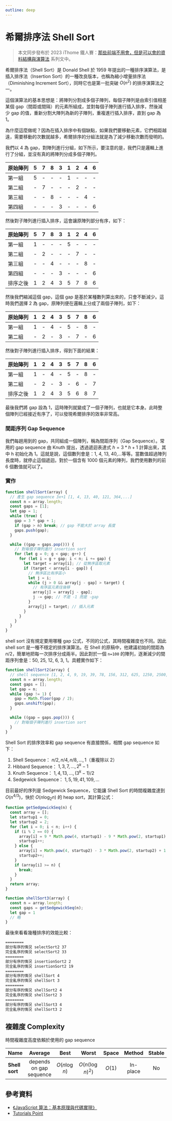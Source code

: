 ```yaml
---
outline: deep
---
```


# 希爾排序法 Shell Sort

> 本文同步發布於 2023 iThome 鐵人賽：[那些前端不用會，但是可以會的資料結構與演算法](https://ithelp.ithome.com.tw/users/20152758/ironman/6714) 系列文中。

希爾排序法（Shell Sort）是 Donald Shell 於 1959 年提出的一種排序演算法，是插入排序法（Insertion Sort）的一種改良版本，也稱為縮小增量排序法（Diminishing Increment Sort），同時它也是第一批突破 $O(n^2)$ 的排序演算法之一。

這個演算法的基本思想是：將陣列分割成多個子陣列，每個子陣列是由索引值相差某個 gap（間距或間隔）的元素所組成，並對每個子陣列進行插入排序，然後減少 gap 的值，重新分割大陣列為新的子陣列，重複進行插入排序，直到 gap 為 1。

為什麼這麼做呢？因為在插入排序中有個缺點，如果我們要移動元素，它們相距越遠，需要移動的次數就越多，希爾排序的分組法就是為了減少移動次數而發明的。

我們以 4 為 gap，對陣列進行分組，如下所示，要注意的是，我們只是邏輯上進行了分組，並沒有真的將陣列分成多個子陣列。

| 原始陣列 | 5   | 7   | 8   | 3   | 1   | 2   | 4   | 6   |
| -------- | --- | --- | --- | --- | --- | --- | --- | --- |
| 第一組   | 5   | -   | -   | -   | 1   | -   | -   | -   |
| 第二組   | -   | 7   | -   | -   | -   | 2   | -   | -   |
| 第三組   | -   | -   | 8   | -   | -   | -   | 4   | -   |
| 第四組   | -   | -   | -   | 3   | -   | -   | -   | 6   |

然後對子陣列進行插入排序，這會讓原陣列部分有序，如下：

| 原始陣列 | 5   | 7   | 8   | 3   | 1   | 2   | 4   | 6   |
| -------- | --- | --- | --- | --- | --- | --- | --- | --- |
| 第一組   | 1   | -   | -   | -   | 5   | -   | -   | -   |
| 第二組   | -   | 2   | -   | -   | -   | 7   | -   | -   |
| 第三組   | -   | -   | 4   | -   | -   | -   | 8   | -   |
| 第四組   | -   | -   | -   | 3   | -   | -   | -   | 6   |
| 排序之後 | 1   | 2   | 4   | 3   | 5   | 7   | 8   | 6   |

然後我們縮減這個 gap，這個 gap 是基於某種數列算出來的，只會不斷減少。這時我們選擇 2 為 gap，原陣列便在邏輯上分成了兩個子陣列，如下：

| 原始陣列 | 1   | 2   | 4   | 3   | 5   | 7   | 8   | 6   |
| -------- | --- | --- | --- | --- | --- | --- | --- | --- |
| 第一組   | 1   | -   | 4   | -   | 5   | -   | 8   | -   |
| 第二組   | -   | 2   | -   | 3   | -   | 7   | -   | 6   |

然後對子陣列進行插入排序，得到下面的結果：

| 原始陣列 | 1   | 2   | 4   | 3   | 5   | 7   | 8   | 6   |
| -------- | --- | --- | --- | --- | --- | --- | --- | --- |
| 第一組   | 1   | -   | 4   | -   | 5   | -   | 8   | -   |
| 第二組   | -   | 2   | -   | 3   | -   | 6   | -   | 7   |
| 排序之後 | 1   | 2   | 4   | 3   | 5   | 6   | 8   | 7   |

最後我們將 gap 設為 1，這時陣列就變成了一個子陣列，也就是它本身。此時整個陣列已經接近有序了，可以發現希爾排序的效率非常高。

### 間距序列 Gap Sequence

我們每趟用到的 gap，共同組成一個陣列，稱為間距序列（Gap Sequence）。常用的 gap sequence 由 Knuth 提出，透過遞迴表達式 $h = 3 * h + 1$ 計算出來，其中 h 初始化為 1。這就是說，這個數列會是：1, 4, 13, 40,...等等。當數值超過陣列長度時，就停止這個遞迴。對於一個含有 1000 個元素的陣列，我們使用數列的前 6 個數值就可以了。

### 實作

```js
function shellSort(array) {
  // 產生 gap sequence 3x+1 [1, 4, 13, 40, 121, 364,...]
  const n = array.length;
  const gaps = [1];
  let gap = 1;
  while (true) {
    gap = 3 * gap + 1;
    if (gap > n) break; // gap 不能大於 array 長度
    gaps.push(gap);
  }

  while ((gap = gaps.pop())) {
    // 對每個子陣列進行 insertion sort
    for (let g = 0; g < gap; g++) {
      for (let i = g + gap; i < n; i += gap) {
        let target = array[i]; // 從無序區取元素
        if (target < array[i - gap]) {
          // 無序區比有序區小
          let j = i;
          while (j > 0 && array[j - gap] > target) {
            // 有序區元素往後移
            array[j] = array[j - gap];
            j -= gap; // 不是 -1 而是 -gap
          }
          array[j] = target; // 插入元素
        }
      }
    }
  }
}
```

shell sort 沒有規定要用哪種 gap 公式，不同的公式，其時間複雜度也不同。因此 shell sort 是一種不穩定的排序演算法。在 Shell 的原稿中，他建議初始的間距為 $n/2$，簡單地把每一次排序分成兩半。因此對於一個 `n=100` 的陣列，逐漸減少的間距序列會是：50, 25, 12, 6, 3, 1。具體實作如下：

```js
function shellSort2(array) {
  // shell sequence [1, 2, 4, 9, 19, 39, 78, 156, 312, 625, 1250, 2500, 5000]
  const n = array.length;
  const gaps = [];
  let gap = n;
  while (gap != 1) {
    gap = Math.floor(gap / 2);
    gaps.unshift(gap);
  }

  while ((gap = gaps.pop())) {
    // 對每個子陣列進行 insertion sort
  }
}
```

Shell Sort 的排序效率和 gap sequence 有直接關係，相關 gap sequence 如下：

1. Shell Sequence： $n/2, n/4, n/8, ..., 1$（重複除以 2）
2. Hibbard Sequence： $1, 3, 7, ..., 2^k-1$
3. Knuth Sequence： $1, 4, 13, ..., (3^k-1)/2$
4. Sedgewick Sequence： $1, 5, 19, 41, 109, ...$

目前最好的序列是 Sedgewick Sequence，它能讓 Shell Sort 的時間複雜度達到 $O(n^{4/3})$，快於 $O(n\log_2n)$ 的 heap sort，其計算公式：

```js
function getSedgewickSeq(n) {
  const array = [];
  let startup1 = 0;
  let startup2 = 2;
  for (let i = 0; i < n; i++) {
    if (i % 2 == 0) {
      array[i] = 9 * Math.pow(4, startup1) - 9 * Math.pow(2, startup1) + 1;
      startup1++;
    } else {
      array[i] = Math.pow(4, startup2) - 3 * Math.pow(2, startup2) + 1;
      startup2++;
    }
    if (array[i] >= n) {
      break;
    }
  }
  return array;
}

function shellSort3(array) {
  const n = array.length;
  const gaps = getSedgewickSeq(n);
  let gap = 1
  // 略
}
```

最後來看看幾種排序的效能比較：

```bash
========
部分有序的情況 selectSort2 37
完全亂序的情況 selectSort2 33
========
部分有序的情況 insertionSort2 2
完全亂序的情況 insertionSort2 19
========
部分有序的情況 shellSort 4
完全亂序的情況 shellSort 3
========
部分有序的情況 shellSort2 4
完全亂序的情況 shellSort2 3
========
部分有序的情況 shellSort3 4
完全亂序的情況 shellSort3 2
```

## 複雜度 Complexity

時間複雜度高度依賴於使用的 gap sequence

| Name           |         Average         |     Best     |      Worst       | Space  |  Method  | Stable |
| :------------- | :---------------------: | :----------: | :--------------: | :----: | :------: | :----: |
| **Shell sort** | depends on gap sequence | $O(n\log n)$ | $O(n(\log n)^2)$ | $O(1)$ | In-place |   No   |

## 參考資料

- [《JavaScript 算法：基本原理與代碼實現》](https://www.tenlong.com.tw/products/9787115596154?list_name=r-zh_cn)
- [Tutorials Point](https://www.tutorialspoint.com/data_structures_algorithms/shell_sort_algorithm.htm)
